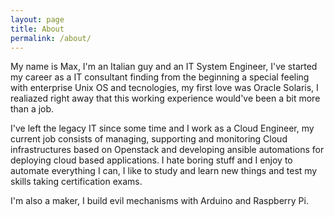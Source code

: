 ```yaml
---
layout: page
title: About
permalink: /about/
---
```


My name is Max, I'm an Italian guy and an IT System Engineer, I've started my career as a IT consultant finding from the beginning a special feeling with enterprise Unix OS and tecnologies, my first love was Oracle Solaris, I realiazed right away that this working experience would've been a bit more than a job.

I've left the legacy IT since some time and I work as a Cloud Engineer, my current job consists of managing, supporting and monitoring Cloud infrastructures based on Openstack and developing ansible automations for deploying cloud based applications.
I hate boring stuff and I enjoy to automate everything I can, I like to study and learn new things and test my skills taking certification exams.

I'm also a maker, I build evil mechanisms with Arduino and Raspberry Pi.
